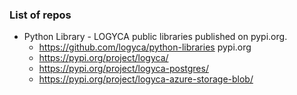 ### List of repos

* Python Library - LOGYCA public libraries published on pypi.org.  
  * https://github.com/logyca/python-libraries
  pypi.org
  * https://pypi.org/project/logyca/
  * https://pypi.org/project/logyca-postgres/
  * https://pypi.org/project/logyca-azure-storage-blob/
